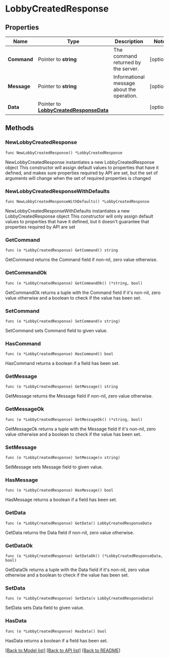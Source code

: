 # LobbyCreatedResponse

## Properties

Name | Type | Description | Notes
------------ | ------------- | ------------- | -------------
**Command** | Pointer to **string** | The command returned by the server. | [optional] 
**Message** | Pointer to **string** | Informational message about the operation. | [optional] 
**Data** | Pointer to [**LobbyCreatedResponseData**](LobbyCreatedResponseData.md) |  | [optional] 

## Methods

### NewLobbyCreatedResponse

`func NewLobbyCreatedResponse() *LobbyCreatedResponse`

NewLobbyCreatedResponse instantiates a new LobbyCreatedResponse object
This constructor will assign default values to properties that have it defined,
and makes sure properties required by API are set, but the set of arguments
will change when the set of required properties is changed

### NewLobbyCreatedResponseWithDefaults

`func NewLobbyCreatedResponseWithDefaults() *LobbyCreatedResponse`

NewLobbyCreatedResponseWithDefaults instantiates a new LobbyCreatedResponse object
This constructor will only assign default values to properties that have it defined,
but it doesn't guarantee that properties required by API are set

### GetCommand

`func (o *LobbyCreatedResponse) GetCommand() string`

GetCommand returns the Command field if non-nil, zero value otherwise.

### GetCommandOk

`func (o *LobbyCreatedResponse) GetCommandOk() (*string, bool)`

GetCommandOk returns a tuple with the Command field if it's non-nil, zero value otherwise
and a boolean to check if the value has been set.

### SetCommand

`func (o *LobbyCreatedResponse) SetCommand(v string)`

SetCommand sets Command field to given value.

### HasCommand

`func (o *LobbyCreatedResponse) HasCommand() bool`

HasCommand returns a boolean if a field has been set.

### GetMessage

`func (o *LobbyCreatedResponse) GetMessage() string`

GetMessage returns the Message field if non-nil, zero value otherwise.

### GetMessageOk

`func (o *LobbyCreatedResponse) GetMessageOk() (*string, bool)`

GetMessageOk returns a tuple with the Message field if it's non-nil, zero value otherwise
and a boolean to check if the value has been set.

### SetMessage

`func (o *LobbyCreatedResponse) SetMessage(v string)`

SetMessage sets Message field to given value.

### HasMessage

`func (o *LobbyCreatedResponse) HasMessage() bool`

HasMessage returns a boolean if a field has been set.

### GetData

`func (o *LobbyCreatedResponse) GetData() LobbyCreatedResponseData`

GetData returns the Data field if non-nil, zero value otherwise.

### GetDataOk

`func (o *LobbyCreatedResponse) GetDataOk() (*LobbyCreatedResponseData, bool)`

GetDataOk returns a tuple with the Data field if it's non-nil, zero value otherwise
and a boolean to check if the value has been set.

### SetData

`func (o *LobbyCreatedResponse) SetData(v LobbyCreatedResponseData)`

SetData sets Data field to given value.

### HasData

`func (o *LobbyCreatedResponse) HasData() bool`

HasData returns a boolean if a field has been set.


[[Back to Model list]](../README.md#documentation-for-models) [[Back to API list]](../README.md#documentation-for-api-endpoints) [[Back to README]](../README.md)



